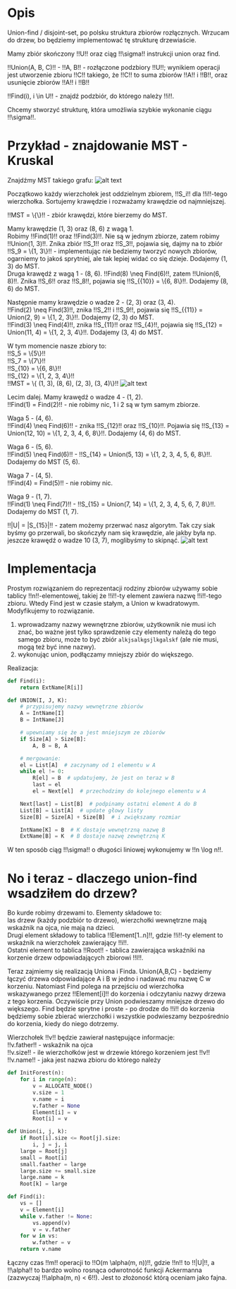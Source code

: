 # Opis

Union-find / disjoint-set, po polsku struktura zbiorów rozłącznych. Wrzucam do drzew, bo będziemy implementować tę strukturę drzewiaście.

Mamy zbiór skończony !!U!! oraz ciąg !!\sigma!! instrukcji union oraz find.

!!Union(A, B, C)!! - !!A, B!! - rozłączone podzbiory !!U!!; wynikiem operacji jest utworzenie zbioru !!C!! takiego, że !!C!! to suma zbiorów !!A!! i !!B!!, oraz usunięcie zbiorów !!A!! i !!B!!

!!Find(i), i \in U!! - znajdź podzbiór, do którego należy !!i!!.

Chcemy stworzyć strukturę, która umożliwia szybkie wykonanie ciągu !!\sigma!!.

# Przykład - znajdowanie MST - Kruskal

Znajdźmy MST takiego grafu:
![alt text](images/union-find/graph.png)

Początkowo każdy wierzchołek jest oddzielnym zbiorem, !!S_i!! dla !!i!!-tego wierzchołka. Sortujemy krawędzie i rozważamy krawędzie od najmniejszej.

!!MST = \\{\\}!! - zbiór krawędzi, które bierzemy do MST.

Mamy krawędzie (1, 3) oraz (8, 6) z wagą 1.  
Robimy !!Find(1)!! oraz !!Find(3)!!. Nie są w jednym zbiorze, zatem robimy !!Union(1, 3)!!. Znika zbiór !!S_1!! oraz !!S_3!!, pojawia się, dajmy na to zbiór !!S_9 = \\{1, 3\\}!! - implementując nie bedziemy tworzyć nowych zbiorów, ogarniemy to jakoś sprytniej, ale tak lepiej widać co się dzieje. Dodajemy (1, 3) do MST.  
Druga krawędź z wagą 1 - (8, 6). !!Find(8) \neq Find(6)!!, zatem !!Union(6, 8)!!. Znika !!S_6!! oraz !!S_8!!, pojawia się !!S\_{{10}} = \\{6, 8\\}!!. Dodajemy (8, 6) do MST.

Następnie mamy krawędzie o wadze 2 - (2, 3) oraz (3, 4).  
!!Find(2) \neq Find(3)!!, znika !!S_2!! i !!S_9!!, pojawia się !!S\_{{11}} = Union(2, 9) = \\{1, 2, 3\\}!!. Dodajemy (2, 3) do MST.  
!!Find(3) \neq Find(4)!!, znika !!S\_{11}!! oraz !!S\_{4}!!, pojawia się !!S\_{12} = Union(11, 4) = \\{1, 2, 3, 4\\}!!. Dodajemy (3, 4) do MST.

W tym momencie nasze zbiory to:  
!!S_5 = \\{5\\}!!  
!!S_7 = \\{7\\}!!  
!!S\_{10} = \\{6, 8\\}!!  
!!S\_{12} = \\{1, 2, 3, 4\\}!!  
!!MST = \\{ (1, 3), (8, 6), (2, 3), (3, 4)\\}!!
![alt text](images/union-find/graph2.png)

Lecim dalej. Mamy krawędź o wadze 4 - (1, 2).  
!!Find(1) = Find(2)!! - nie robimy nic, 1 i 2 są w tym samym zbiorze.

Waga 5 - (4, 6).  
!!Find(4) \neq Find(6)!! - znika !!S\_{12}!! oraz !!S\_{10}!!. Pojawia się !!S\_{13} = Union(12, 10) = \\{1, 2, 3, 4, 6, 8\\}!!. Dodajemy (4, 6) do MST.

Waga 6 - (5, 6).  
!!Find(5) \neq Find(6)!! - !!S\_{14} = Union(5, 13) = \\{1, 2, 3, 4, 5, 6, 8\\}!!.  
Dodajemy do MST (5, 6).

Waga 7 - (4, 5).  
!!Find(4) = Find(5)!! - nie robimy nic.

Waga 9 - (1, 7).  
!!Find(1) \neq Find(7)!! - !!S\_{15} = Union(7, 14) = \\{1, 2, 3, 4, 5, 6, 7, 8\\}!!.  
Dodajemy do MST (1, 7).

!!|U| = |S\_{15}|!! - zatem możemy przerwać nasz algorytm. Tak czy siak byśmy go przerwali, bo skończyły nam się krawędzie, ale jakby była np. jeszcze krawędź o wadze 10 (3, 7), moglibyśmy to skipnąć.
![alt text](images/union-find/graph3.png)

# Implementacja

Prostym rozwiązaniem do reprezentacji rodziny zbiorów używamy sobie tablicy !!n!!-elementowej, takiej że !!i!!-ty element zawiera nazwę !!i!!-tego zbioru. Wtedy Find jest w czasie stałym, a Union w kwadratowym. Modyfikujemy to rozwiązanie.

1. wprowadzamy nazwy wewnętrzne zbiorów, użytkownik nie musi ich znać, bo ważne jest tylko sprawdzenie czy elementy należą do tego samego zbioru, może to być zbiór `alkjsalkgsjlkgalskf` (ale nie musi, mogą też być inne nazwy).
2. wykonując union, podłączamy mniejszy zbiór do większego.

Realizacja:

```python
def Find(i):
    return ExtName[R[i]]

def UNION(I, J, K):
    # przypisujemy nazwy wewnętrzne zbiorów
    A = IntName[I]
    B = IntName[J]

    # upewniamy się że a jest mniejszym ze zbiorów
    if Size[A] > Size[B]:
        A, B = B, A

    # mergowanie:
    el = List[A]  # zaczynamy od 1 elementu w A
    while el != 0:
        R[el] = B  # updatujemy, że jest on teraz w B
        last = el
        el = Next[el]  # przechodzimy do kolejnego elementu w A

    Next[last] = List[B]  # podpinamy ostatni element A do B
    List[B] = List[A]  # update głowy listy
    Size[B] = Size[A] + Size[B]  # i zwiększamy rozmiar

    IntName[K] = B  # K dostaje wewnętrzną nazwę B
    ExtName[B] = K  # B dostaje nazwę zewnętrzną K
```

W ten sposób ciąg !!\sigma!! o długości liniowej wykonujemy w !!n \log n!!.

# No i teraz - dlaczego union-find wsadziłem do drzew?

Bo kurde robimy drzewami to. Elementy składowe to:  
las drzew (każdy podzbiór to drzewo), wierzchołki wewnętrzne mają wskaźnik na ojca, nie mają na dzieci.  
Drugi element składowy to tablica !!Element[1..n]!!, gdzie !!i!!-ty element to wskaźnik na wierzchołek zawierający !!i!!.  
Ostatni element to tablica !!Root!! - tablica zawierająca wskaźniki na korzenie drzew odpowiadających zbiorowi !!I!!.

Teraz zajmiemy się realizacją Uniona i Finda. Union(A,B,C) - będziemy łączyć drzewa odpowiadające A i B w jedno i nadawać mu nazwę C w korzeniu. Natomiast Find polega na przejściu od wierzchołka wskazywanego przez !!Element[i]!! do korzenia i odczytaniu nazwy drzewa z tego korzenia. Oczywiście przy Union podwieszamy mniejsze drzewo do większego. Find będzie sprytne i proste - po drodze do !!i!! do korzenia będziemy sobie zbierać wierzchołki i wszystkie podwieszamy bezpośrednio do korzenia, kiedy do niego dotrzemy.

Wierzchołek !!v!! będzie zawierał następujące informacje:  
!!v.father!! - wskaźnik na ojca  
!!v.size!! - ile wierzchołków jest w drzewie którego korzeniem jest !!v!!  
!!v.name!! - jaka jest nazwa zbioru do którego należy

```python
def InitForest(n):
    for i in range(n):
        v = ALLOCATE_NODE()
        v.size = 1
        v.name = i
        v.father = None
        Element[i] = v
        Root[i] = v

def Union(i, j, k):
    if Root[i].size <= Root[j].size:
        i, j = j, i
    large = Root[j]
    small = Root[i]
    small.faather = large
    large.size += small.size
    large.name = k
    Root[k] = large

def Find(i):
    vs = []
    v = Element[i]
    while v.father != None:
        vs.append(v)
        v = v.father
    for w in vs:
        w.father = v
    return v.name
```

Łączny czas !!m!! operacji to !!O(m \alpha(m, n))!!, gdzie !!n!! to !!|U|!!, a !!\alpha!! to bardzo wolno rosnąca odwrotność funkcji Ackermanna (zazwyczaj !!\alpha(m, n) < 6!!). Jest to złożoność którą oceniam jako fajna.
